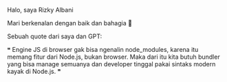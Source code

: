 Halo, saya Rizky Albani 

Mari berkenalan dengan baik dan bahagia 🌻

Sebuah quote dari saya dan GPT:

❝ Engine JS di browser gak bisa ngenalin node_modules, karena itu memang fitur dari Node.js, bukan browser. Maka dari itu kita butuh bundler yang bisa manage semuanya dan developer tinggal pakai sintaks modern kayak di Node.js. ❞
